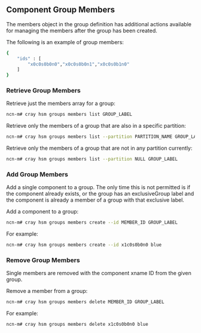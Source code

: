## Component Group Members

The members object in the group definition has additional actions available for managing the members after the group has been created.

The following is an example of group members:

```bash
{
    "ids" : [
        "x0c0s0b0n0","x0c0s0b0n1","x0c0s0b1n0"
    ]
}
```

### Retrieve Group Members

Retrieve just the members array for a group:

```bash
ncn-m# cray hsm groups members list GROUP_LABEL
```

Retrieve only the members of a group that are also in a specific partition:

```bash
ncn-m# cray hsm groups members list --partition PARTITION_NAME GROUP_LABEL
```

Retrieve only the members of a group that are not in any partition currently:

```bash
ncn-m# cray hsm groups members list --partition NULL GROUP_LABEL
```

### Add Group Members

Add a single component to a group. The only time this is not permitted is if the component already exists, or the group has an exclusiveGroup label and the component is already a member of a group with that exclusive label.

Add a component to a group:

```bash
ncn-m# cray hsm groups members create --id MEMBER_ID GROUP_LABEL
```

For example:

```bash
ncn-m# cray hsm groups members create --id x1c0s0b0n0 blue
```

### Remove Group Members

Single members are removed with the component xname ID from the given group.

Remove a member from a group:

```bash
ncn-m# cray hsm groups members delete MEMBER_ID GROUP_LABEL
```

For example:

```bash
ncn-m# cray hsm groups members delete x1c0s0b0n0 blue
```



